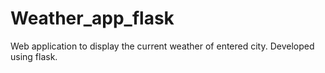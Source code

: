 # Weather_app_flask
Web application to display the current weather of entered city. Developed using flask.
